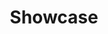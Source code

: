 ---
title: Showcase
slides:
    -
        type: GENERAL CONTRACTING
        icon: '<i class="fa fa-home"></i>'
        heading: 'WELCOME LAKEVIEW'
        description:
            - 'Timeless homes with'
            - 'A dedication to'
            - 'Craftsmanship'
        link: general_contracting
    -
        type: NEW CONSTRUCTION
        icon: '<i class="fa fa-key"></i>'
        heading: 'WELCOME LAKEVIEW'
        description:
            - 'Timeless homes with'
            - 'A dedication to'
            - 'Craftsmanship'
        link: new_contracting
    -
        type: REMODELING
        icon: '<i class="fa fa-pencil"></i>'
        heading: 'WELCOME LAKEVIEW'
        description:
            - 'Timeless homes with'
            - 'A dedication to'
            - 'Craftsmanship'
        link: remodeling
background: background.png
---